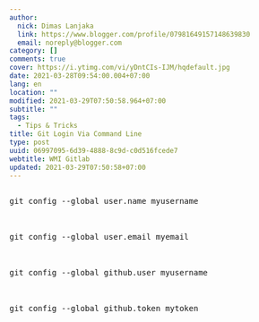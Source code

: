 ```yaml
---
author:
  nick: Dimas Lanjaka
  link: https://www.blogger.com/profile/07981649157148639830
  email: noreply@blogger.com
category: []
comments: true
cover: https://i.ytimg.com/vi/yDntCIs-IJM/hqdefault.jpg
date: 2021-03-28T09:54:00.004+07:00
lang: en
location: ""
modified: 2021-03-29T07:50:58.964+07:00
subtitle: ""
tags:
  - Tips & Tricks
title: Git Login Via Command Line
type: post
uuid: 06997095-6d39-4888-8c9d-c0d516fcede7
webtitle: WMI Gitlab
updated: 2021-03-29T07:50:58+07:00
---
```


<pre class="test"><br>git config --global user.name myusername
<br>
<br>git config --global user.email myemail
<br>
<br>git config --global github.user myusername
<br>
<br>git config --global github.token mytoken
<br></pre>

 <div class="separator" style="clear: both;"><a href="https://i.ytimg.com/vi/yDntCIs-IJM/hqdefault.jpg" style="display: block; padding: 1em 0; text-align: center; " rel="noopener noreferer nofollow"><img alt="" border="0" data-original-height="360" data-original-width="480" src="https://i.ytimg.com/vi/yDntCIs-IJM/hqdefault.jpg"></a></div><script>document.querySelectorAll("pre,code");
  pretext.forEach(function (el) {
    el.classList.toggle("notranslate", true);
  });</script><script>document.querySelectorAll("pre,code");
  pretext.forEach(function (el) {
    el.classList.toggle("notranslate", true);
  });</script>